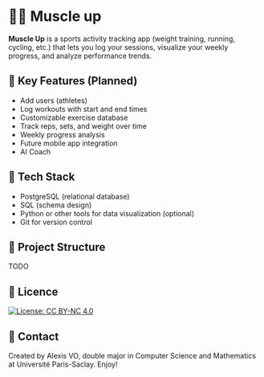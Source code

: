 # 🏋️‍♂️ Muscle up

**Muscle Up** is a sports activity tracking app (weight training, running, cycling, etc.) that lets you log your sessions, visualize your weekly progress, and analyze performance trends.

## 🚀 Key Features (Planned)

- Add users (athletes)
- Log workouts with start and end times
- Customizable exercise database
- Track reps, sets, and weight over time
- Weekly progress analysis
- Future mobile app integration
- AI Coach

## 🧱 Tech Stack

- PostgreSQL (relational database)
- SQL (schema design)
- Python or other tools for data visualization (optional)
- Git for version control

## 📂 Project Structure

TODO

## 📜 Licence

[![License: CC BY-NC 4.0](https://img.shields.io/badge/License-CC%20BY--NC%204.0-lightgrey.svg)](https://creativecommons.org/licenses/by-nc/4.0/)

## 📧 Contact

Created by Alexis VO, double major in Computer Science and Mathematics at Université Paris-Saclay.
Enjoy!
